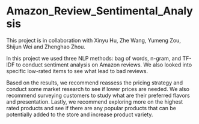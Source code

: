 # Amazon_Review_Sentimental_Analysis

This project is in collaboration with Xinyu Hu, Zhe Wang, Yumeng Zou, Shijun Wei and Zhenghao Zhou.

In this project we used three NLP methods: bag of words, n-gram, and TF-IDF to conduct sentiment analysis on Amazon reviews. We also looked into specific low-rated items to see what lead to bad reviews.

Based on the results, we recommend reassess the pricing strategy and conduct some market research to see if lower prices are needed. We also recommend surveying customers to study what are their preferred flavors and presentation. Lastly, we recommend exploring more on the highest rated products and see if there are any popular products that can be potentially added to the store and increase product variety. 

